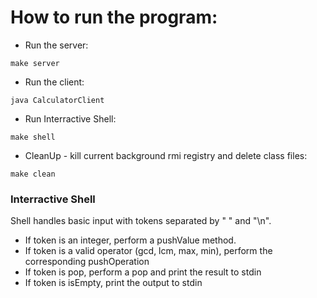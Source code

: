 # How to run the program: 

- Run the server: 

```
make server 
```

- Run the client: 

```
java CalculatorClient 
```

- Run Interractive Shell: 

```
make shell
```

- CleanUp - kill current background rmi registry and delete class files: 

```
make clean 
```

### Interractive Shell

Shell handles basic input with tokens separated by " " and "\n". 

- If token is an integer, perform a pushValue method. 
- If token is a valid operator (gcd, lcm, max, min), perform the corresponding pushOperation
- If token is pop, perform a pop and print the result to stdin
- If token is isEmpty, print the output to stdin 
